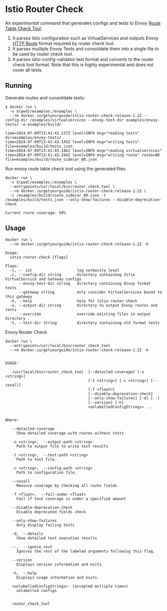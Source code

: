 # Istio Router Check

An _experimental_ command that generates configs and tests to Envoy [Route Table Check Tool](https://www.envoyproxy.io/docs/envoy/latest/operations/tools/route_table_check_tool#install-tools-route-table-check-tool).

1. It parses Istio configuration such as VirtualServices and outputs Envoy [HTTP Route](https://www.envoyproxy.io/docs/envoy/latest/api-v3/config/route/v3/route_components.proto#http-route-components-proto) format required by router check tool.
2. It parses mutitple Envoy Tests and consolidate them into a single file to be used by router check tool.
3. It parses istio-config-validator test format and converts to the router check tool format. Note that this is highly experimental and does not cover all tests.

## Running

Generate routes and consolidate tests:

```shell
$ docker run \
  -v $(pwd)/examples:/examples \
  --rm docker.io/getyourguide/istio-router-check:release-1.22 --config-dir /examples/virtualservices --envoy-test-dir examples/envoy-tests/ -o examples/build/

time=2024-07-09T13:41:43.137Z level=INFO msg="reading tests" dir=examples/envoy-tests/
time=2024-07-09T13:41:43.145Z level=INFO msg="writing tests" file=examples/build/tests.json
time=2024-07-09T13:41:43.146Z level=INFO msg="reading virtualservices"
time=2024-07-09T13:41:43.244Z level=INFO msg="writing route" route=80 file=examples/build/route_sidecar_80.json
```

Run envoy route table check tool using the generated files.

```shell
docker run \
  -v $(pwd)/examples:/examples \
  --entrypoint=/usr/local/bin/router_check_tool \
  --rm docker.io/getyourguide/istio-router-check:release-1.22 \
  -c /examples/build/route_sidecar_80.json -t /examples/build/tests.json --only-show-failures --disable-deprecation-check

Current route coverage: 50%
```

## Usage

```shell
docker run \
  --rm docker.io/getyourguide/istio-router-check:release-1.22 -h

Usage:
  istio-router-check [flags]

Flags:
  -v, -- int                    log verbosity level
  -c, --config-dir string       directory containing Istio VirtualService and Gateway configs
      --envoy-test-dir string   directory containing Envoy format tests
      --gateway string          only consider VirtualServices bound to this gateway
  -h, --help                    help for istio-router-check
  -o, --output-dir string       directory to output Envoy routes and tests
      --override                override existing files in output directory
  -t, --test-dir string         directory containing old format tests
```

Envoy Router Check

```shell
docker run \
  --entrypoint=/usr/local/bin/router_check_tool
  --rm docker.io/getyourguide/istio-router-check:release-1.22 -h


USAGE:

   /usr/local/bin/router_check_tool  [--detailed-coverage] [-o <string>]
                                     [-t <string>] [-c <string>] [--covall]
                                     [-f <float>]
                                     [--disable-deprecation-check]
                                     [--only-show-failures] [-d] [--]
                                     [--version] [-h]
                                     <unlabelledConfigStrings> ...


Where:

   --detailed-coverage
     Show detailed coverage with routes without tests

   -o <string>,  --output-path <string>
     Path to output file to write test results

   -t <string>,  --test-path <string>
     Path to test file.

   -c <string>,  --config-path <string>
     Path to configuration file.

   --covall
     Measure coverage by checking all route fields

   -f <float>,  --fail-under <float>
     Fail if test coverage is under a specified amount

   --disable-deprecation-check
     Disable deprecated fields check

   --only-show-failures
     Only display failing tests

   -d,  --details
     Show detailed test execution results

   --,  --ignore_rest
     Ignores the rest of the labeled arguments following this flag.

   --version
     Displays version information and exits.

   -h,  --help
     Displays usage information and exits.

   <unlabelledConfigStrings>  (accepted multiple times)
     unlabelled configs


   router_check_tool
```
